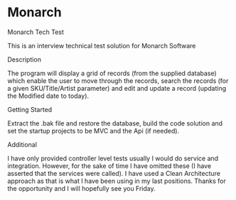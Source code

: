 # Monarch

Monarch Tech Test

This is an interview technical test solution for Monarch Software

Description

The program will display a grid of records (from the supplied database) which enable the user to move through the records, search the records (for a given SKU/Title/Artist parameter) and edit and update a record (updating the Modified date to today).

Getting Started

Extract the .bak file and restore the database, build the code solution and set the startup projects to be MVC and the Api (if needed).

Additional

I have only provided controller level tests usually I would do service and integration. However, for the sake of time I have omitted these (I have asserted that the services were called).
I have used a Clean Architecture approach as that is what I have been using in my last positions.
Thanks for the opportunity and I will hopefully see you Friday.

